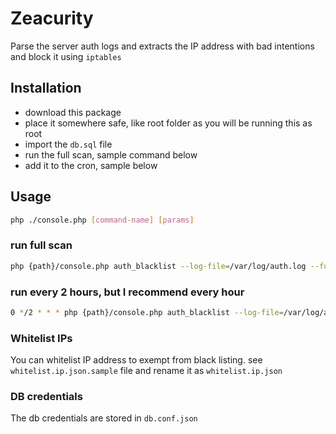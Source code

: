 # Zeacurity
Parse the server auth logs and extracts the IP address with bad intentions and block it using `iptables`

## Installation
- download this package
- place it somewhere safe, like root folder as you will be running this as root
- import the `db.sql` file
- run the full scan, sample command below
- add it to the cron, sample below

## Usage
```bash
php ./console.php [command-name] [params]
```

### run full scan
```bash
php {path}/console.php auth_blacklist --log-file=/var/log/auth.log --full-scan=y
```

### run every 2 hours, but I recommend every hour
```bash
0 */2 * * * php {path}/console.php auth_blacklist --log-file=/var/log/auth.log --lines=1500 > /dev/null 2>&1 
```

### Whitelist IPs
You can whitelist IP address to exempt from black listing. see `whitelist.ip.json.sample` file and rename it as `whitelist.ip.json`

### DB credentials
The db credentials are stored in `db.conf.json`